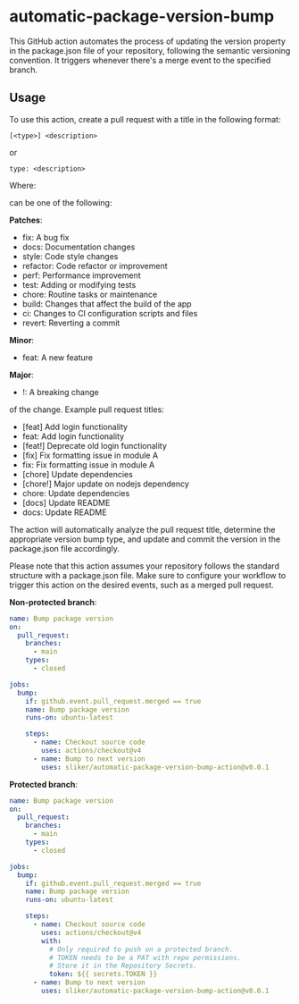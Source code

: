 # automatic-package-version-bump

This GitHub action automates the process of updating the version property in the
package.json file of your repository, following the semantic versioning
convention. It triggers whenever there's a merge event to the specified branch.

## Usage

To use this action, create a pull request with a title in the following format:

```text
[<type>] <description>
```

or

```text
type: <description>
```

Where:

<type> can be one of the following:

**Patches**:

- fix: A bug fix
- docs: Documentation changes
- style: Code style changes
- refactor: Code refactor or improvement
- perf: Performance improvement
- test: Adding or modifying tests
- chore: Routine tasks or maintenance
- build: Changes that affect the build of the app
- ci: Changes to CI configuration scripts and files
- revert: Reverting a commit

**Minor**:

- feat: A new feature

**Major**:

- !: A breaking change

<description> of the change. Example pull request titles:

- [feat] Add login functionality
- feat: Add login functionality
- [feat!] Deprecate old login functionality
- [fix] Fix formatting issue in module A
- fix: Fix formatting issue in module A
- [chore] Update dependencies
- [chore!] Major update on nodejs dependency
- chore: Update dependencies
- [docs] Update README
- docs: Update README

The action will automatically analyze the pull request title, determine the
appropriate version bump type, and update and commit the version in the
package.json file accordingly.

Please note that this action assumes your repository follows the standard
structure with a package.json file. Make sure to configure your workflow to
trigger this action on the desired events, such as a merged pull request.

**Non-protected branch**:

```yaml
name: Bump package version
on:
  pull_request:
    branches:
      - main
    types:
      - closed

jobs:
  bump:
    if: github.event.pull_request.merged == true
    name: Bump package version
    runs-on: ubuntu-latest

    steps:
      - name: Checkout source code
        uses: actions/checkout@v4
      - name: Bump to next version
        uses: sliker/automatic-package-version-bump-action@v0.0.1
```

**Protected branch**:

```yaml
name: Bump package version
on:
  pull_request:
    branches:
      - main
    types:
      - closed

jobs:
  bump:
    if: github.event.pull_request.merged == true
    name: Bump package version
    runs-on: ubuntu-latest

    steps:
      - name: Checkout source code
        uses: actions/checkout@v4
        with:
          # Only required to push on a protected branch.
          # TOKEN needs to be a PAT with repo permissions.
          # Store it in the Repository Secrets.
          token: ${{ secrets.TOKEN }}
      - name: Bump to next version
        uses: sliker/automatic-package-version-bump-action@v0.0.1
```
